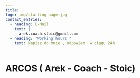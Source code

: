 ```yaml
---
title: .
logo: img/starting-page.jpg
contact_entries:
  - heading: E-Mail
    text: |
      arek.coach.stoic@gmail.com 
  - heading: "Working hours "
    text: Napisz do mnie , odpowiem  w ciągu 24h
---
```

# **ARCOS ( Arek - Coach - Stoic)**